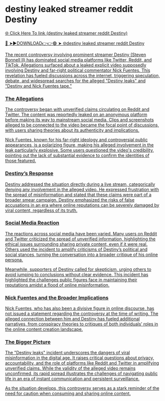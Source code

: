 # destiny leaked streamer reddit Destiny

<a href="https://fifa55ballz.com/zczewrew"> 🌐 Click Here To link (destiny leaked streamer reddit Destiny)

🔴 ➤►DOWNLOAD👉👉🟢 ➤  <a href="https://fifa55ballz.com/zczewrew"> 🌐destiny leaked streamer reddit Destiny

The recent controversy involving prominent streamer Destiny (Steven Bonnell II) has dominated social media platforms like Twitter, Reddit, and TikTok. Allegations surfaced about a leaked explicit video supposedly involving Destiny and far-right political commentator Nick Fuentes. This revelation has fueled discussions across the internet, triggering speculation, debate, and widespread searches for the alleged "Destiny leaks" and "Destiny and Nick Fuentes tape."

### **The Allegations**
The controversy began with unverified claims circulating on Reddit and Twitter. The content was reportedly leaked on an anonymous platform before making its way to mainstream social media. Clips and screenshots alleged to be connected to the video became the focal point of discussions, with users sharing theories about its authenticity and implications. 

Nick Fuentes, known for his far-right ideology and controversial public appearances, is a polarizing figure, making his alleged involvement in the leak particularly explosive. Some users questioned the video's credibility, pointing out the lack of substantial evidence to confirm the identities of those featured. 

### **Destiny’s Response**
Destiny addressed the situation directly during a live stream, categorically denying any involvement in the alleged video. He expressed frustration with the spread of misinformation and stated that these claims were part of a broader smear campaign. Destiny emphasized the risks of false accusations in an era where online reputations can be severely damaged by viral content, regardless of its truth.

### **Social Media Reaction**
The reactions across social media have been varied. Many users on Reddit and Twitter criticized the spread of unverified information, highlighting the ethical issues surrounding sharing private content, even if it were real. Others used the incident to amplify criticisms of Destiny’s political and social stances, turning the conversation into a broader critique of his online persona.

Meanwhile, supporters of Destiny called for skepticism, urging others to avoid jumping to conclusions without clear evidence. This incident has highlighted the challenges public figures face in maintaining their reputations amidst a flood of online misinformation.

### **Nick Fuentes and the Broader Implications**
Nick Fuentes, who has also been a divisive figure in online discourse, has not issued a statement regarding the controversy at the time of writing. The alleged connection between him and Destiny has fueled additional narratives, from conspiracy theories to critiques of both individuals’ roles in the online content creation landscape.

### **The Bigger Picture**
The "Destiny leaks" incident underscores the dangers of viral misinformation in the digital age. It raises critical questions about privacy, accountability, and the role of platforms like Reddit and Twitter in amplifying unverified claims. While the validity of the alleged video remains unconfirmed, its rapid spread illustrates the challenges of navigating public life in an era of instant communication and persistent surveillance.

As the situation develops, this controversy serves as a stark reminder of the need for caution when consuming and sharing online content.

